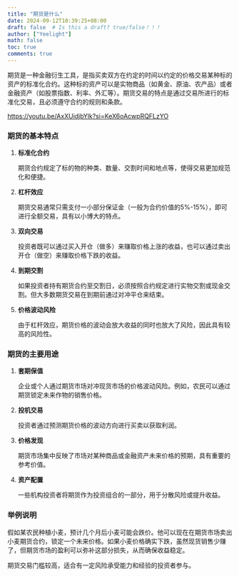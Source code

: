 ```yaml
---
title: "期货是什么"
date: 2024-09-12T10:39:25+08:00
draft: false  # Is this a draft? true/false！！！
author: ["Yeelight"]
math: false
toc: true
comments: true
---
```


期货是一种金融衍生工具，是指买卖双方在约定的时间以约定的价格交易某种标的资产的标准化合约。这种标的资产可以是实物商品（如黄金、原油、农产品）或者金融资产（如股票指数、利率、外汇等）。期货交易的特点是通过交易所进行的标准化交易，且必须遵守合约的规则和条款。

<https://youtu.be/AxXUidjbYlk?si=KeX6oAcwpRQFLzYO>

### 期货的基本特点

1. **标准化合约**

    期货合约规定了标的物的种类、数量、交割时间和地点等，使得交易更加规范化和便捷。

2. **杠杆效应**

    期货交易通常只需支付一小部分保证金（一般为合约价值的5%-15%），即可进行全额交易，具有以小博大的特点。

3. **双向交易**

    投资者既可以通过买入开仓（做多）来赚取价格上涨的收益，也可以通过卖出开仓（做空）来赚取价格下跌的收益。

4. **到期交割**

    如果投资者持有期货合约至交割日，必须按照合约规定进行实物交割或现金交割。但大多数期货交易在到期前通过对冲平仓来结束。

5. **价格波动风险**

    由于杠杆效应，期货价格的波动会放大收益的同时也放大了风险，因此具有较高的风险性。

### 期货的主要用途

1. **套期保值**

    企业或个人通过期货市场对冲现货市场的价格波动风险。例如，农民可以通过期货锁定未来作物的销售价格。

2. **投机交易**

    投资者通过预测期货价格的波动方向进行买卖以获取利润。

3. **价格发现**

    期货市场集中反映了市场对某种商品或金融资产未来价格的预期，具有重要的参考价值。

4. **资产配置**

    一些机构投资者将期货作为投资组合的一部分，用于分散风险或提升收益。

### 举例说明

假如某农民种植小麦，预计几个月后小麦可能会跌价。他可以现在在期货市场卖出小麦期货合约，锁定一个未来价格。如果小麦价格确实下跌，虽然现货销售少赚了，但期货市场的盈利可以弥补这部分损失，从而确保收益稳定。

期货交易门槛较高，适合有一定风险承受能力和经验的投资者参与。
